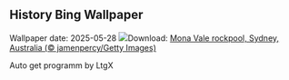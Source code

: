 ## History Bing Wallpaper
Wallpaper date: 2025-05-28
![](https://www.bing.com/th?id=OHR.MonaValePool_EN-CA6791615646_UHD.jpg&w=1000)Download: [Mona Vale rockpool, Sydney, Australia (© jamenpercy/Getty Images)](https://www.bing.com/th?id=OHR.MonaValePool_EN-CA6791615646_UHD.jpg)

Auto get programm by LtgX
